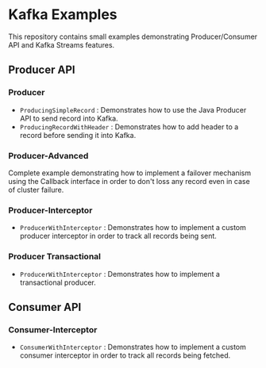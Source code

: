 # Kafka Examples

This repository contains small examples demonstrating Producer/Consumer API and Kafka Streams features.

## Producer API

### Producer

* `ProducingSimpleRecord` : Demonstrates how to use the Java Producer API to send record into Kafka.
* `ProducingRecordWithHeader` : Demonstrates how to add header to a record before sending it into Kafka. 

### Producer-Advanced

Complete example demonstrating how to implement a failover mechanism using the Callback interface in order to don't loss any record even in case of cluster failure.

### Producer-Interceptor

* `ProducerWithInterceptor` : Demonstrates how to implement a custom producer interceptor in order to track all records being sent.

### Producer Transactional

* `ProducerWithInterceptor` : Demonstrates how to implement a transactional producer.

## Consumer API

### Consumer-Interceptor

* `ConsumerWithInterceptor` : Demonstrates how to implement a custom consumer interceptor in order to track all records being fetched.




